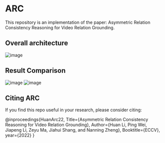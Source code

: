 # ARC
This repository is an implementation of the paper: Asymmetric Relation Consistency Reasoning for Video Relation Grounding.
## Overall architecture 
![image](https://user-images.githubusercontent.com/101247548/180008492-d48068e6-9aad-453b-a3f7-5eab3a78219d.png)
## Result Comparison 
![image](https://user-images.githubusercontent.com/101247548/180009020-9e043836-9c6e-4800-b41c-33c24ce922e3.png)
![image](https://user-images.githubusercontent.com/101247548/180009089-8b79e04f-a7a6-43db-9857-2645cf564f39.png)
## Citing ARC
If you find this repo useful in your research, please consider citing:  

@inproceedings{HuanArc22,
    Title={Asymmetric Relation Consistency Reasoning for Video Relation Grounding},
    Author={Huan Li, Ping Wei, Jiapeng Li, Zeyu Ma, Jiahui Shang, and Nanning Zheng},
    Booktitle={ECCV},
    year={2022}
}
